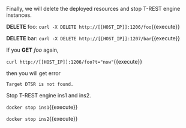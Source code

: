 <!--
 * @Descripttion: 
 * @Author: lzy
 * @Date: 2020-05-21 10:06:25
 * @LastEditors: lzy
 * @LastEditTime: 2020-05-21 12:26:34
--> 
Finally, we will delete the deployed resources and stop T-REST engine instances.

**DELETE** foo: `curl -X DELETE http://[[HOST_IP]]:1206/foo`{{execute}}

**DELETE** bar: `curl -X DELETE http://[[HOST_IP]]:1207/bar`{{execute}}

If you **GET** *foo* again,

`curl http://[[HOST_IP]]:1206/foo?t="now"`{{execute}}

then you will get error

```
Target DTSR is not found.
```

Stop T-REST engine ins1 and ins2.

`docker stop ins1`{{execute}}

`docker stop ins2`{{execute}}